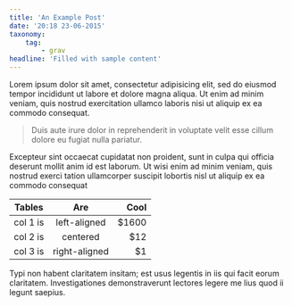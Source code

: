 ```yaml
---
title: 'An Example Post'
date: '20:18 23-06-2015'
taxonomy:
    tag:
        - grav
headline: 'Filled with sample content'
---
```


Lorem ipsum dolor sit amet, consectetur adipisicing elit, sed do eiusmod tempor incididunt ut labore et dolore magna aliqua. Ut enim ad minim veniam, quis nostrud exercitation ullamco laboris nisi ut aliquip ex ea commodo consequat.

 > Duis aute irure dolor in reprehenderit in voluptate velit esse cillum dolore eu fugiat nulla pariatur.

 Excepteur sint occaecat cupidatat non proident, sunt in culpa qui officia deserunt mollit anim id est laborum. Ut wisi enim ad minim veniam, quis nostrud exerci tation ullamcorper suscipit lobortis nisl ut aliquip ex ea commodo consequat

| Tables   |      Are      |  Cool |
|----------|:-------------:|------:|
| col 1 is |  left-aligned | $1600 |
| col 2 is |    centered   |   $12 |
| col 3 is | right-aligned |    $1 |

Typi non habent claritatem insitam; est usus legentis in iis qui facit eorum claritatem. Investigationes demonstraverunt lectores legere me lius quod ii legunt saepius.

